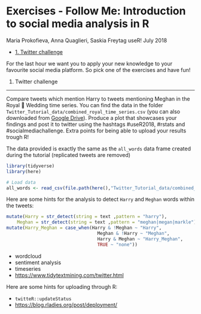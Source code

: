 Exercises - Follow Me: Introduction to social media analysis in R
================
Maria Prokofieva, Anna Quaglieri, Saskia Freytag
useR! July 2018

-   [1. Twitter challenge](#twitter-challenge)

For the last hour we want you to apply your new knowledge to your favourite social media platform. So pick one of the exercises and have fun!

1. Twitter challenge
--------------------

Compare tweets which mention Harry to tweets mentioning Meghan in the Royal 👑 Wedding time series. You can find the data in the folder `Twitter_Tutorial_data/combined_royal_time_series.csv` (you can also downloaded from [Google Drive](https://drive.google.com/file/d/1ewstbsmeenfP7Uf38R5NrMsl7tPoyoSN/view?usp=sharing)). Produce a plot that showcases your findings and post it to twitter using the hashtags \#useR2018, \#rstats and \#socialmediachallenge. Extra points for being able to upload your results trough R!

The data provided is exactly the same as the `all_words` data frame created during the tutorial (replicated tweets are removed)

``` r
library(tidyverse)
library(here)

# Load data
all_words <- read_csv(file.path(here(),"Twitter_Tutorial_data/combined_royal_time_series.csv"))
```

Here are some hints for the analysis to detect `Harry` and `Meghan` words within the tweets:

``` r
mutate(Harry = str_detect(string = text ,pattern = "harry"),
    Meghan = str_detect(string = text ,pattern = "meghan|megan|markle")) %>%
mutate(Harry_Meghan = case_when(Harry & !Meghan ~ "Harry",
                                  Meghan & !Harry ~ "Meghan",
                                  Harry & Meghan ~ "Harry_Meghan",
                                  TRUE ~ "none"))
```

-   wordcloud
-   sentiment analysis
-   timeseries
-   <https://www.tidytextmining.com/twitter.html>

Here are some hints for uploading through R:

-   `twitteR::updateStatus`
-   <https://blog.rladies.org/post/deployment/>
